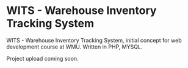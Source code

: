 # WITS - Warehouse Inventory Tracking System
WITS - Warehouse Inventory Tracking System, initial concept for web development course at WMU. Written in PHP, MYSQL.

Project upload coming soon.
